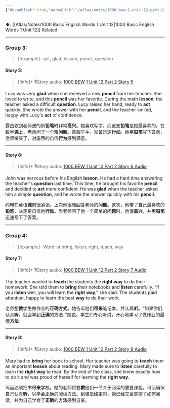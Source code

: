```yaml
---
{"dg-publish":true,"permalink":"/atlas/notes/1000-bew-1-unit-12-part-2-stories/","noteIcon":""}
---
```


⬆️: [[Atlas/Notes/1000 Basic English Words 1 Unit 12\|1000 Basic English Words 1 Unit 12]]
Related: 

---

### Group 3: 
> [!example]-
> act, glad, lesson, pencil, question

#### Story 5:  

> [!info]+ 🎙️Story audio: [1000 BEW 1 Unit 12 Part 2 Story 5](https://drive.google.com/file/d/1LQIPuxf6FXcsl4stGq6z1ZpxheAGG3qI/view?usp=drive_link)

Lucy was very **glad** when she received a new **pencil** from her teacher. She loved to write, and this **pencil** was her favorite. During the math **lesson**, the teacher asked a difficult **question**. Lucy raised her hand, ready to **act** quickly. She wrote the answer with her **pencil**, and the teacher smiled, happy with Lucy's **act** of confidence.

露西收到老师送的新**铅笔**时非常**高兴**。她喜欢写字，而这支**铅笔**是她最喜欢的。在数学**课**上，老师问了一个难**问题**。露西举手，准备迅速**行动**。她用**铅笔**写下答案，老师微笑了，对露西的自信**行为**感到满意。

---

#### Story 6:  

> [!info]+ 🎙️Story audio: [1000 BEW 1 Unit 12 Part 2 Story 6 Audio](https://drive.google.com/file/d/1BSLLpjn8Txc4f2NRxnk9C9-B76vDxbL4/view?usp=drive_link)

John was nervous before his English **lesson**. He had a hard time answering the teacher's **question** last time. This time, he brought his favorite **pencil** and decided to **act** more confident. He was **glad** when the teacher asked him a simple **question**, and he wrote the answer quickly with his **pencil**.

约翰在英语**课**前很紧张。上次他很难回答老师的**问题**。这次，他带了自己最喜欢的**铅笔**，决定更自信地**行动**。当老师问了他一个简单的**问题**时，他很**高兴**，并用**铅笔**迅速写下了答案。

---

### Group 4: 
> [!example]- Wordlist
> bring, listen, right, teach, way

#### Story 7:  

> [!info]+ 🎙️Story audio: [1000 BEW 1 Unit 12 Part 2 Story 7 Audio](https://drive.google.com/file/d/1DQbShDDzJeHkbnMH4QPB1AHpRjDV376_/view?usp=drive_link)

The teacher wanted to **teach** the students the **right** **way** to do their homework. She told them to **bring** their notebooks and **listen** carefully. “If you **listen** well, you will learn the **right** **way**,” she said. The students paid attention, happy to learn the best **way** to do their work.

老师想**教**学生做作业的**正确方式**。她告诉他们**带来**笔记本，并认真**听**。“如果你们认真**听**，就会学到**正确**的方法，”她说。学生们专心听讲，开心地学习了做作业的最佳**方法**。

---

#### Story 8:  

> [!info]+ 🎙️Story audio: [1000 BEW 1 Unit 12 Part 2 Story 8 Audio](https://drive.google.com/file/d/1o1TBhaap6sggXcRCR0CtdMCMEYB25-YC/view?usp=drive_link)

Mary had to **bring** her book to school. Her teacher was going to **teach** them an important **lesson** about reading. Mary made sure to **listen** carefully to learn the **right** **way** to read. By the end of the class, she knew exactly how to do it and was proud of herself for learning the **right** **way**.

玛丽必须把书**带来**学校。她的老师将要**教**他们一节关于阅读的重要课程。玛丽确保自己认真**听**，以学会正确的阅读方法。到课堂结束时，她已经完全掌握了如何阅读，并为自己学会了**正确**的**方法**感到自豪。